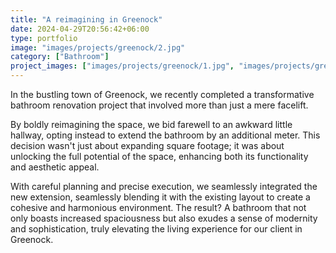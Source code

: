 ```yaml
---
title: "A reimagining in Greenock"
date: 2024-04-29T20:56:42+06:00
type: portfolio
image: "images/projects/greenock/2.jpg"
category: ["Bathroom"]
project_images: ["images/projects/greenock/1.jpg", "images/projects/greenock/2.jpg", "images/projects/greenock/3.jpg"]
---
```


In the bustling town of Greenock, we recently completed a transformative bathroom renovation project that involved more than just a mere facelift.

By boldly reimagining the space, we bid farewell to an awkward little hallway, opting instead to extend the bathroom by an additional meter. This decision wasn't just about expanding square footage; it was about unlocking the full potential of the space, enhancing both its functionality and aesthetic appeal.

With careful planning and precise execution, we seamlessly integrated the new extension, seamlessly blending it with the existing layout to create a cohesive and harmonious environment. The result? A bathroom that not only boasts increased spaciousness but also exudes a sense of modernity and sophistication, truly elevating the living experience for our client in Greenock.
